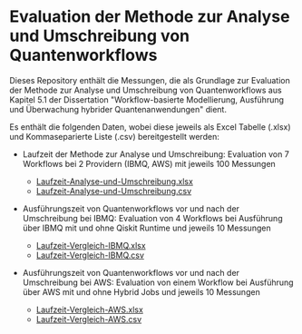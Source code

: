 # Evaluation der Methode zur Analyse und Umschreibung von Quantenworkflows

Dieses Repository enthält die Messungen, die als Grundlage zur Evaluation der Methode zur Analyse und Umschreibung von Quantenworkflows aus Kapitel 5.1 der Dissertation "Workflow-basierte Modellierung, Ausführung und Überwachung hybrider Quantenanwendungen" dient.

Es enthält die folgenden Daten, wobei diese jeweils als Excel Tabelle (.xlsx) und Kommaseparierte Liste (.csv) bereitgestellt werden:

* Laufzeit der Methode zur Analyse und Umschreibung: Evaluation von 7 Workflows bei 2 Providern (IBMQ, AWS) mit jeweils 100 Messungen
    * [Laufzeit-Analyse-und-Umschreibung.xlsx](./Laufzeit-Analyse-und-Umschreibung.xlsx)
    * [Laufzeit-Analyse-und-Umschreibung.csv](./Laufzeit-Analyse-und-Umschreibung.csv)

* Ausführungszeit von Quantenworkflows vor und nach der Umschreibung bei IBMQ: Evaluation von 4 Workflows bei Ausführung über IBMQ mit und ohne Qiskit Runtime und jeweils 10 Messungen
    * [Laufzeit-Vergleich-IBMQ.xlsx](./Laufzeit-Vergleich-IBMQ.xlsx)
    * [Laufzeit-Vergleich-IBMQ.csv](./Laufzeit-Vergleich-IBMQ.csv)

* Ausführungszeit von Quantenworkflows vor und nach der Umschreibung bei AWS: Evaluation von einem Workflow bei Ausführung über AWS mit und ohne Hybrid Jobs und jeweils 10 Messungen
    * [Laufzeit-Vergleich-AWS.xlsx](./Laufzeit-Vergleich-AWS.xlsx)
    * [Laufzeit-Vergleich-AWS.csv](./Laufzeit-Vergleich-AWS.csv)